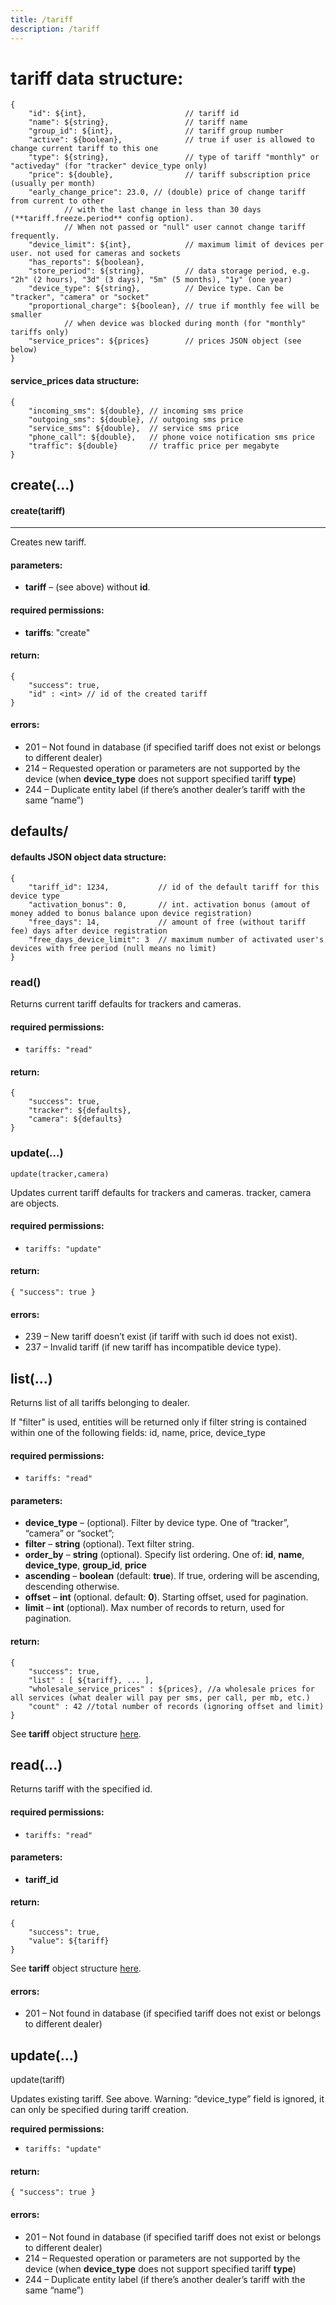 ```yaml
---
title: /tariff
description: /tariff
---
```


# tariff data structure:

    {
        "id": ${int},                      // tariff id
        "name": ${string},                 // tariff name
        "group_id": ${int},                // tariff group number
        "active": ${boolean},              // true if user is allowed to change current tariff to this one
        "type": ${string},                 // type of tariff "monthly" or "activeday" (for "tracker" device_type only)
        "price": ${double},                // tariff subscription price (usually per month)
        "early_change_price": 23.0, // (double) price of change tariff from current to other 
                // with the last change in less than 30 days (**tariff.freeze.period** config option).
                // When not passed or "null" user cannot change tariff frequently.
        "device_limit": ${int},            // maximum limit of devices per user. not used for cameras and sockets
        "has_reports": ${boolean},
        "store_period": ${string},         // data storage period, e.g. "2h" (2 hours), "3d" (3 days), "5m" (5 months), "1y" (one year)
        "device_type": ${string},          // Device type. Can be "tracker", "camera" or "socket"
        "proportional_charge": ${boolean}, // true if monthly fee will be smaller
                // when device was blocked during month (for "monthly" tariffs only)
        "service_prices": ${prices}        // prices JSON object (see below)
    }
    

#### service_prices data structure:

    {
        "incoming_sms": ${double}, // incoming sms price
        "outgoing_sms": ${double}, // outgoing sms price
        "service_sms": ${double},  // service sms price
        "phone_call": ${double},   // phone voice notification sms price
        "traffic": ${double}       // traffic price per megabyte
    }
    
## create(...)

#### create(tariff)
--------------

Creates new tariff.

#### parameters:

*   **tariff** – (see above) without **id**.

#### required permissions:

*   **tariffs**: "create"

#### return:

    {
        "success": true,
        "id" : <int> // id of the created tariff
    }


#### errors:

*   201 – Not found in database (if specified tariff does not exist or belongs to different dealer)
*   214 – Requested operation or parameters are not supported by the device (when **device_type** does not support specified tariff **type**)
*   244 – Duplicate entity label (if there’s another dealer’s tariff with the same “name”)

## defaults/

#### **defaults** JSON object data structure:

    {
        "tariff_id": 1234,           // id of the default tariff for this device type
        "activation_bonus": 0,       // int. activation bonus (amout of money added to bonus balance upon device registration)
        "free_days": 14,             // amount of free (without tariff fee) days after device registration
        "free_days_device_limit": 3  // maximum number of activated user's devices with free period (null means no limit)
    }

### read()

Returns current tariff defaults for trackers and cameras.

#### required permissions:

* `tariffs: "read"`

#### return:

    {
        "success": true,
        "tracker": ${defaults},
        "camera": ${defaults}
    }

### update(...)

`update(tracker,camera)`


Updates current tariff defaults for trackers and cameras. tracker, camera are objects.

#### required permissions:

*   `tariffs: "update"`

#### return:

    { "success": true }


#### errors:

*   239 – New tariff doesn’t exist (if tariff with such id does not exist).
*   237 – Invalid tariff (if new tariff has incompatible device type).

## list(...)

Returns list of all tariffs belonging to dealer.

If "filter" is used, entities will be returned only if filter string is contained within one of the following fields:
id, name, price, device_type

#### required permissions:

*   `tariffs: "read"`

#### parameters:

*   **device_type** – (optional). Filter by device type. One of “tracker”, “camera” or “socket”;
*   **filter** – **string** (optional). Text filter string.
*   **order_by** – **string** (optional). Specify list ordering.
    One of: **id**, **name**, **device_type**, **group_id**, **price**
*   **ascending** – **boolean** (default: **true**). If true, ordering will be ascending, descending otherwise.
*   **offset** – **int** (optional. default: **0**). Starting offset, used for pagination.
*   **limit** – **int** (optional). Max number of records to return, used for pagination.

#### return:

    {
        "success": true,
        "list" : [ ${tariff}, ... ],
        "wholesale_service_prices" : ${prices}, //a wholesale prices for all services (what dealer will pay per sms, per call, per mb, etc.)
        "count" : 42 //total number of records (ignoring offset and limit)
    }


See **tariff** object structure [here](#tariff-data-structure).

## read(...)

Returns tariff with the specified id.

#### required permissions:

*   `tariffs: "read"`

#### parameters:

*   **tariff_id**

#### return:

    {
        "success": true,
        "value": ${tariff}
    }


See **tariff** object structure [here](#tariff-data-structure).

#### errors:

*   201 – Not found in database (if specified tariff does not exist or belongs to different dealer)

## update(...)

update(tariff)

Updates existing tariff. See above. Warning: “device_type” field is ignored, it can only be specified during tariff creation.

**required permissions:**

*   `tariffs: "update"`

#### return:

    { "success": true }


#### errors:

*   201 – Not found in database (if specified tariff does not exist or belongs to different dealer)
*   214 – Requested operation or parameters are not supported by the device (when **device_type** does not support specified tariff **type**)
*   244 – Duplicate entity label (if there’s another dealer’s tariff with the same “name”)